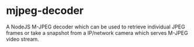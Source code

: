 # mjpeg-decoder
A NodeJS M-JPEG decoder which can be used to retrieve individual JPEG frames or take a snapshot from a IP/network camera which serves M-JPEG video stream.
